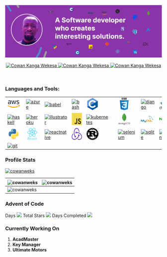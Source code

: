 <html>
<body>
<header>
    <!-- Image -->
<img src="https://raw.githubusercontent.com/cowanweks/cowanweks/main/profile-preview.jpg"/>
<p align="center">
  <a target="_blank" href="http://twitter.com/cowanweks">
    <img src="https://img.shields.io/badge/follow-%40cowanweks%20-1DA1F2?label=Twitter&logo=twitter&style=for-the-badge&color=1A8CD8" alt="Cowan Kanga Wekesa"/>
  </a>
  <a target="_blank" href="http://instagram.com/cowanweks">
    <img src="https://img.shields.io/badge/follow-%40cowanweks%20-1DA1F2?label=Instagram&logo=instagram&style=for-the-badge&color=red" alt="Cowan Kanga Wekesa"/>
  </a>
  <a target="_blank" href="http://linkedin.com//in/cowanweks">
    <img src="https://img.shields.io/badge/follow-%40cowanweks%20-1DA1F2?label=LinkedIn&logo=linkedin&style=for-the-badge&color=1A8CD8" alt="Cowan Kanga Wekesa"/>
  </a>
</p>
</header>

<main>
    <h3 align="left">Languages and Tools:</h3>
<table>
    <tr>
    <td><a href="https://aws.amazon.com" target="_blank" rel="noreferrer">
 <img src="https://raw.githubusercontent.com/devicons/devicon/master/icons/amazonwebservices/amazonwebservices-original-wordmark.svg" alt="aws" width="40" height="40"/>
 </a></td>
    <td><a href="https://azure.microsoft.com/en-in/" target="_blank" rel="noreferrer">
 <img src="https://www.vectorlogo.zone/logos/microsoft_azure/microsoft_azure-icon.svg" alt="azure" width="40" height="40"/>
 </a></td>
 <td> <a href="https://babeljs.io/" target="_blank" rel="noreferrer">
 <img src="https://www.vectorlogo.zone/logos/babeljs/babeljs-icon.svg" alt="babel" width="40" height="40"/>
 </a></td>
 <td><a href="https://www.gnu.org/software/bash/" target="_blank" rel="noreferrer">
 <img src="https://www.vectorlogo.zone/logos/gnu_bash/gnu_bash-icon.svg" alt="bash" width="40" height="40"/>
 </a></td>
 <td><a href="https://www.cprogramming.com/" target="_blank" rel="noreferrer"> <img src="https://raw.githubusercontent.com/devicons/devicon/master/icons/c/c-original.svg" alt="c" width="40" height="40"/></a></td>
 <td><a href="https://www.w3schools.com/cpp/" target="_blank" rel="noreferrer"> <img src="https://raw.githubusercontent.com/devicons/devicon/master/icons/cplusplus/cplusplus-original.svg" alt="cplusplus" width="40" height="40"/></a></td>
 <td><a href="https://www.w3schools.com/css/" target="_blank" rel="noreferrer"> <img src="https://raw.githubusercontent.com/devicons/devicon/master/icons/css3/css3-original-wordmark.svg" alt="css3" width="40" height="40"/> </a></td>
 <td><a href="https://www.djangoproject.com/" target="_blank" rel="noreferrer"> <img src="https://cdn.worldvectorlogo.com/logos/django.svg" alt="django" width="40" height="40"/> </a></td>
 <td><a href="https://www.docker.com/" target="_blank" rel="noreferrer"> <img src="https://raw.githubusercontent.com/devicons/devicon/master/icons/docker/docker-original-wordmark.svg" alt="docker" width="40" height="40"/> </a></td>
 <td><a href="https://www.electronjs.org" target="_blank" rel="noreferrer"> <img src="https://raw.githubusercontent.com/devicons/devicon/master/icons/electron/electron-original.svg" alt="electron" width="40" height="40"/> </a></td>
 <td><a href="https://expressjs.com" target="_blank" rel="noreferrer"> <img src="https://raw.githubusercontent.com/devicons/devicon/master/icons/express/express-original-wordmark.svg" alt="express" width="40" height="40"/> </a></td>
 <td><a href="https://www.figma.com/" target="_blank" rel="noreferrer"> <img src="https://www.vectorlogo.zone/logos/figma/figma-icon.svg" alt="figma" width="40" height="40"/> </a></td>
 <td><a href="https://flask.palletsprojects.com/" target="_blank" rel="noreferrer"> <img src="https://www.vectorlogo.zone/logos/pocoo_flask/pocoo_flask-icon.svg" alt="flask" width="40" height="40"/> </a></td>
<tr>
<tr>
 <td><a href="https://www.haskell.org/" target="_blank" rel="noreferrer"> <img src="https://upload.wikimedia.org/wikipedia/commons/1/1c/Haskell-Logo.svg" alt="haskell" width="40" height="40"/> </a></td>
 <td><a href="https://heroku.com" target="_blank" rel="noreferrer"> <img src="https://www.vectorlogo.zone/logos/heroku/heroku-icon.svg" alt="heroku" width="40" height="40"/> </a></td>
 <td><a href="https://www.adobe.com/in/products/illustrator.html" target="_blank" rel="noreferrer"> <img src="https://www.vectorlogo.zone/logos/adobe_illustrator/adobe_illustrator-icon.svg" alt="illustrator" width="40" height="40"/> </a></td>
 <td><a href="https://developer.mozilla.org/en-US/docs/Web/JavaScript" target="_blank" rel="noreferrer"> <img src="https://raw.githubusercontent.com/devicons/devicon/master/icons/javascript/javascript-original.svg" alt="javascript" width="40" height="40"/> </a></td>
 <td><a href="https://kubernetes.io" target="_blank" rel="noreferrer"> <img src="https://www.vectorlogo.zone/logos/kubernetes/kubernetes-icon.svg" alt="kubernetes" width="40" height="40"/> </a></td>
 <td><a href="https://www.linux.org/" target="_blank" rel="noreferrer"> <img src="https://raw.githubusercontent.com/devicons/devicon/master/icons/linux/linux-original.svg" alt="linux" width="40" height="40"/> </a></td>
 <td><a href="https://www.mongodb.com/" target="_blank" rel="noreferrer"> <img src="https://raw.githubusercontent.com/devicons/devicon/master/icons/mongodb/mongodb-original-wordmark.svg" alt="mongodb" width="40" height="40"/> </a></td>
 <td><a href="https://www.mysql.com/" target="_blank" rel="noreferrer"> <img src="https://raw.githubusercontent.com/devicons/devicon/master/icons/mysql/mysql-original-wordmark.svg" alt="mysql" width="40" height="40"/> </a></td>
 <td><a href="https://www.nginx.com" target="_blank" rel="noreferrer"> <img src="https://raw.githubusercontent.com/devicons/devicon/master/icons/nginx/nginx-original.svg" alt="nginx" width="40" height="40"/> </a></td>
 <td><a href="https://nodejs.org" target="_blank" rel="noreferrer"> <img src="https://raw.githubusercontent.com/devicons/devicon/master/icons/nodejs/nodejs-original-wordmark.svg" alt="nodejs" width="40" height="40"/> </a></td>
 <td><a href="https://opencv.org/" target="_blank" rel="noreferrer"> <img src="https://www.vectorlogo.zone/logos/opencv/opencv-icon.svg" alt="opencv" width="40" height="40"/> </a></td>
 <td><a href="https://www.postgresql.org" target="_blank" rel="noreferrer"> <img src="https://raw.githubusercontent.com/devicons/devicon/master/icons/postgresql/postgresql-original-wordmark.svg" alt="postgresql" width="40" height="40"/> </a></td>
 <td><a href="https://postman.com" target="_blank" rel="noreferrer"> <img src="https://www.vectorlogo.zone/logos/getpostman/getpostman-icon.svg" alt="postman" width="40" height="40"/> </a></td>
</tr>
<tr>
 <td><a href="https://www.python.org" target="_blank" rel="noreferrer"> <img src="https://raw.githubusercontent.com/devicons/devicon/master/icons/python/python-original.svg" alt="python" width="40" height="40"/> </a></td>
 <td><a href="https://reactjs.org/" target="_blank" rel="noreferrer"> <img src="https://raw.githubusercontent.com/devicons/devicon/master/icons/react/react-original-wordmark.svg" alt="react" width="40" height="40"/> </a></td>
 <td><a href="https://reactnative.dev/" target="_blank" rel="noreferrer"> <img src="https://reactnative.dev/img/header_logo.svg" alt="reactnative" width="40" height="40"/> </a></td>
<td><a href="https://redux.js.org" target="_blank" rel="noreferrer"> <img src="https://raw.githubusercontent.com/devicons/devicon/master/icons/redux/redux-original.svg" alt="redux" width="40" height="40"/> </a></td>
<td><a href="https://www.rust-lang.org" target="_blank" rel="noreferrer"> <img src="https://raw.githubusercontent.com/devicons/devicon/master/icons/rust/rust-original.svg" alt="rust" width="40" height="40"/> </a></td>
<td><a href="https://sass-lang.com" target="_blank" rel="noreferrer"> <img src="https://raw.githubusercontent.com/devicons/devicon/master/icons/sass/sass-original.svg" alt="sass" width="40" height="40"/> </a></td>
<td><a href="https://www.selenium.dev" target="_blank" rel="noreferrer"> <img src="https://raw.githubusercontent.com/detain/svg-logos/780f25886640cef088af994181646db2f6b1a3f8/svg/selenium-logo.svg" alt="selenium" width="40" height="40"/> </a></td>
<td><a href="https://www.sqlite.org/" target="_blank" rel="noreferrer"> <img src="https://www.vectorlogo.zone/logos/sqlite/sqlite-icon.svg" alt="sqlite" width="40" height="40"/> </a></td>
<td><a href="https://tailwindcss.com/" target="_blank" rel="noreferrer"> <img src="https://www.vectorlogo.zone/logos/tailwindcss/tailwindcss-icon.svg" alt="tailwind" width="40" height="40"/> </a></td>
<td><a href="https://www.typescriptlang.org/" target="_blank" rel="noreferrer"> <img src="https://raw.githubusercontent.com/devicons/devicon/master/icons/typescript/typescript-original.svg" alt="typescript" width="40" height="40"/> </a></td>
<td><a href="https://webpack.js.org" target="_blank" rel="noreferrer"> <img src="https://raw.githubusercontent.com/devicons/devicon/d00d0969292a6569d45b06d3f350f463a0107b0d/icons/webpack/webpack-original-wordmark.svg" alt="webpack" width="40" height="40"/> </a></td>

 <td><a href="https://golang.org" target="_blank" rel="noreferrer"> <img src="https://raw.githubusercontent.com/devicons/devicon/master/icons/go/go-original.svg" alt="go" width="40" height="40"/> </a></td>
 <td><a href="https://graphql.org" target="_blank" rel="noreferrer"> <img src="https://www.vectorlogo.zone/logos/graphql/graphql-icon.svg" alt="graphql" width="40" height="40"/> </a></td>
<tr>
<tr>
 <td><a href="https://git-scm.com/" target="_blank" rel="noreferrer"> <img src="https://www.vectorlogo.zone/logos/git-scm/git-scm-icon.svg" alt="git" width="40" height="40"/> </a></td>
</tr>
</table>

### Profile Stats

<p align="left">
<a href="https://github.com/ryo-ma/github-profile-trophy">
<img src="https://github-profile-trophy.vercel.app/?username=cowanweks&column=7&theme=flat&margin-w=15&margin-h=15" alt="cowanweks" />
</a>
</p>

|<img align="center" src="https://github-readme-streak-stats.herokuapp.com/?user=cowanweks&" alt="cowanweks" />| <img align="center" src="https://github-readme-stats.vercel.app/api?username=cowanweks&show_icons=true&locale=en" alt="cowanweks" /> |
| - | - |
| <img align="left" src="https://github-readme-stats.vercel.app/api/top-langs?username=cowanweks&show_icons=true&locale=en&layout=compact" alt="cowanweks" /> | |

### Advent of Code

Days ![](https://img.shields.io/badge/day%20-24-blue)
Total Stars ![](https://img.shields.io/badge/stars%20⭐-0-yellow)
Days Completed ![](https://img.shields.io/badge/days%20completed-0-red)

### Currently Working On

1. **AcadMaster**
1. **Key Manager**
1. **Ultimate Motors**

</main>

</body>
</html>
